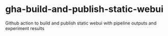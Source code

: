 # gha-build-and-publish-static-webui
Github action to build and publish static webui with pipeline outputs and experiment results
